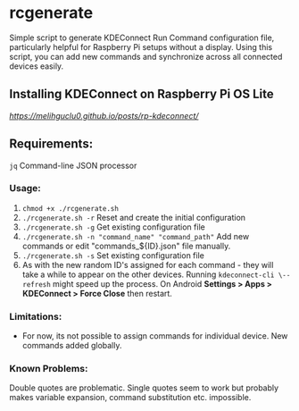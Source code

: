 # rcgenerate

Simple script to generate KDEConnect Run Command configuration file,
particularly helpful for Raspberry Pi setups without a display. Using this script, you can add new commands and synchronize across all connected devices easily. 

## Installing KDEConnect on Raspberry Pi OS Lite

*https://melihguclu0.github.io/posts/rp-kdeconnect/*

## Requirements:

`jq` Command-line JSON processor

### Usage:

1.  `chmod +x ./rcgenerate.sh`
2.  `./rcgenerate.sh -r` Reset and create the initial configuration
3.  `./rcgenerate.sh -g` Get existing configuration file
4.  `./rcgenerate.sh -n "command_name" "command_path"` Add new commands or edit
    "commands_${ID}.json" file manually.
5. `./rcgenerate.sh -s` Set existing configuration file
6.  As with the new random ID's assigned for each command - they will take a while to appear on the other devices. Running `kdeconnect-cli
    \--refresh` might speed up the process. On Android **Settings > Apps > KDEConnect > Force Close** then restart.

### Limitations:

- For now, its not possible to assign commands for individual device. New commands added globally.

### Known Problems:

Double quotes are problematic. Single quotes seem to work but probably makes
variable expansion, command substitution etc. impossible.

